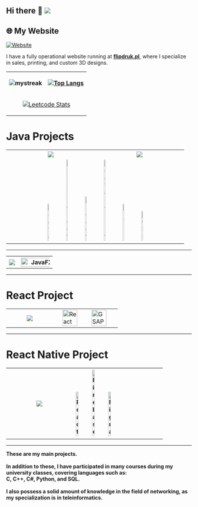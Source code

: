 ## Hi there 👋 ![](https://komarev.com/ghpvc/?username=filipszemraj&color=green)

## 🌐 My Website

[![Website](https://img.shields.io/badge/Visit%20my%20website-flipdruk.pl-blue?style=for-the-badge&logo=internet-explorer)](https://flipdruk.pl)

I have a fully operational website running at **[flipdruk.pl](https://flipdruk.pl)**, where I specialize in sales, printing, and custom 3D designs.

<table>
  <tr>
    <th>
<img src="https://github-readme-streak-stats.herokuapp.com/?user=filipszemraj&theme=tokyonight" alt="mystreak"/>
    </th>
    <th>
      
[![Top Langs](https://github-readme-stats.vercel.app/api/top-langs/?username=filipszemraj&exclude_repo=Boxing_prediciton)](https://github.com/anuraghazra/github-readme-stats) 
    </th>
  </tr>
  <tr >
    <td colspan="2" align="center">
      
[![Leetcode Stats](https://leetcard.jacoblin.cool/FilipSzemraj)](https://leetcode.com/FilipSzemraj)
    </td>
  </tr>
</table>



<h1>Java Projects</h1>
<table border-style='none'>
    <tr>
        <th>
          <a href="https://github.com/FilipSzemraj/estimation_costs_of_3d_print_API">
          <img align="center" src="https://github-readme-stats.vercel.app/api/pin/?username=filipszemraj&repo=estimation_costs_of_3d_print_API" />
          </a>
        </th>
        <th>
          <a href="https://github.com/FilipSzemraj/estimation_costs_of_3d_print">
          <img align="center" src="https://github-readme-stats.vercel.app/api/pin/?username=filipszemraj&repo=estimation_costs_of_3d_print" />
          </a>
        </th>
    </tr>
    <tr>
        <td colspan="2">
          <div align="center">
            <img width="10%" src="https://user-images.githubusercontent.com/25181517/117201156-9a724800-adec-11eb-9a9d-3cd0f67da4bc.png" alt="Java" title="Java"/>
            <img width="10%" src="https://user-images.githubusercontent.com/25181517/183891303-41f257f8-6b3d-487c-aa56-c497b880d0fb.png" alt="Spring Boot" title="Spring Boot"/>
            <img width="10%" src="https://user-images.githubusercontent.com/25181517/183897015-94a058a6-b86e-4e42-a37f-bf92061753e5.png" alt="React" title="React"/>
            <img width="10%" src="https://user-images.githubusercontent.com/25181517/117447155-6a868a00-af3d-11eb-9cfe-245df15c9f3f.png" alt="JavaScript" title="JavaScript"/>
            <img width="10%" src="https://user-images.githubusercontent.com/25181517/192158954-f88b5814-d510-4564-b285-dff7d6400dad.png" alt="HTML" title="HTML"/>
            <img width="10%" src="https://user-images.githubusercontent.com/25181517/183898674-75a4a1b1-f960-4ea9-abcb-637170a00a75.png" alt="CSS" title="CSS"/>
          </div>
        </td>
    </tr>
</table>

------

<table>
    <tr>
        <th>
          <div>
            <a href="https://github.com/FilipSzemraj/Texas-Holdem-Poker">
              <img align="center" src="https://github-readme-stats.vercel.app/api/pin/?username=filipszemraj&repo=Texas-Holdem-Poker" />
            </a>
          </div>
        </th>
        <th>
          <div>
            <img width="125%" src="https://github.com/FilipSzemraj/FilipSzemraj/assets/127849542/da4f9fe8-77f9-4a74-928a-4eb035ba6359.png" alt="JavaFX" title="JavaFX"/>
          </div>
        </th>
    </tr>
</table>

-------

<h1>React Project</h1>
<table>
  <tr>
    <th width="42.5%">
      <div>
        <a href="https://github.com/FilipSzemraj/websitePortfolio">
          <img align="center" src="https://github-readme-stats.vercel.app/api/pin/?username=filipszemraj&repo=websitePortfolio" />
        </a>
      </div>
    </th>
    <th >
      <td>
        <img width="80%" src="https://user-images.githubusercontent.com/25181517/183897015-94a058a6-b86e-4e42-a37f-bf92061753e5.png" alt="React" title="React"/>
        </td>
    <td>
        <img align="center" width="80%" src="https://github.com/FilipSzemraj/FilipSzemraj/assets/127849542/b7658585-226e-43a6-b2cd-5f94a348ba2c.svg" alt="GSAP" title="GSAP"/>
</td>    
</th>
  </tr>
</table>

------

<h1>React Native Project</h1>

<table>
  <tr>
    <th width="42.5%">
      <div>
        <a href="https://github.com/FilipSzemraj/TeamManagementApp">
          <img align="center" src="https://github-readme-stats.vercel.app/api/pin/?username=filipszemraj&repo=TeamManagementApp" />
        </a>
      </div>
    </th>
    <th align="left">
      <div>
        <img width="17.5%" src="https://user-images.githubusercontent.com/25181517/183897015-94a058a6-b86e-4e42-a37f-bf92061753e5.png" alt="React" title="React"/>
        <img width="17.5%" src="https://user-images.githubusercontent.com/25181517/189716855-2c69ca7a-5149-4647-936d-780610911353.png" alt="Firebase" title="Firebase"/>
        <img width="17.5%" src="https://user-images.githubusercontent.com/25181517/189715289-df3ee512-6eca-463f-a0f4-c10d94a06b2f.png" alt="Figma" title="Figma"/>
      </div>
    </th>
  </tr>
</table>

---

__These are my main projects.</br></br>
In addition to these, I have participated in many courses during my university classes, covering languages such as:</br>
C, C++, C#, Python, and SQL.</br></br>
I also possess a solid amount of knowledge in the field of networking, as my specialization is in teleinformatics.</br>__
<!--
**FilipSzemraj/FilipSzemraj** is a ✨ _special_ ✨ repository because its `README.md` (this file) appears on your GitHub profile.

Here are some ideas to get you started:

- 🔭 I’m currently working on ...
- 🌱 I’m currently learning ...
- 👯 I’m looking to collaborate on ...
- 🤔 I’m looking for help with ...
- 💬 Ask me about ...
- 📫 How to reach me: ...
- 😄 Pronouns: ...
- ⚡ Fun fact: ...
-->
